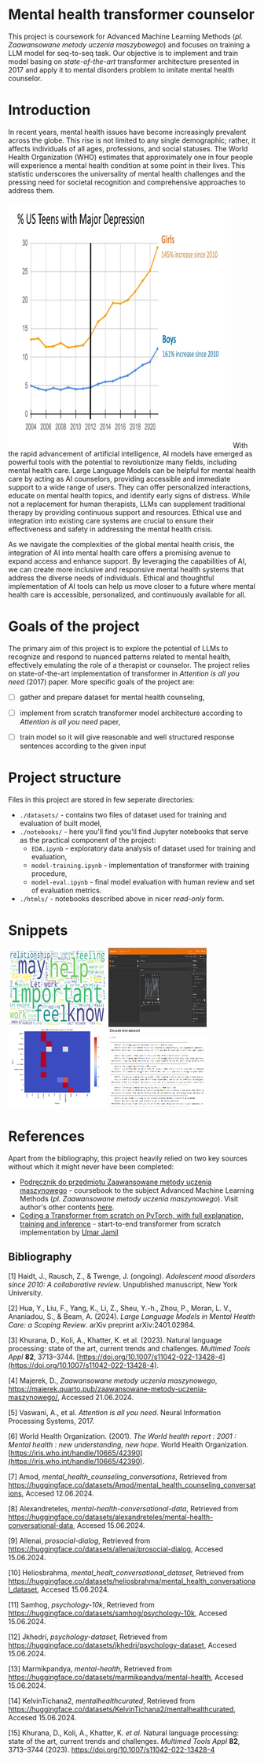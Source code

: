 # Mental health transformer counselor

This project is coursework for Advanced Machine Learning Methods (*pl. Zaawansowane metody uczenia maszybowego*) and focuses on training a LLM model for seq-to-seq task. Our objective is to implement and train model basing on *state-of-the-art* transformer architecture presented in 2017 and apply it to mental disorders problem to imitate mental health counselor.

# Introduction

In recent years, mental health issues have become increasingly prevalent across the globe. This rise is not limited to any single demographic; rather, it affects individuals of all ages, professions, and social statuses. The World Health Organization (WHO) estimates that approximately one in four people will experience a mental health condition at some point in their lives. This statistic underscores the universality of mental health challenges and the pressing need for societal recognition and comprehensive approaches to address them.


<img src="resources/readme/us_depression.png" width="90%" height="500">
With the rapid advancement of artificial intelligence, AI models have emerged as powerful tools with the potential to revolutionize many fields, including mental health care. Large Language Models can be helpful for mental health care by acting as AI counselors, providing accessible and immediate support to a wide range of users. They can offer personalized interactions, educate on mental health topics, and identify early signs of distress. While not a replacement for human therapists, LLMs can supplement traditional therapy by providing continuous support and resources. Ethical use and integration into existing care systems are crucial to ensure their effectiveness and safety in addressing the mental health crisis.

As we navigate the complexities of the global mental health crisis, the integration of AI into mental health care offers a promising avenue to expand access and enhance support. By leveraging the capabilities of AI, we can create more inclusive and responsive mental health systems that address the diverse needs of individuals. Ethical and thoughtful implementation of AI tools can help us move closer to a future where mental health care is accessible, personalized, and continuously available for all.
# Goals of the project

The primary aim of this project is to explore the potential of LLMs to recognize and respond to nuanced patterns related to mental health, effectively emulating the role of a therapist or counselor. The project relies on state-of-the-art implementation of transformer in *Attention is all you need* (2017) paper. More specific goals of the project are:

- [ ] gather and prepare dataset for mental health counseling,

- [ ] implement from scratch transformer model architecture according to *Attention is all you need* paper,

- [ ] train model so it will give reasonable and well structured response sentences according to the given input


# Project structure

Files in this project are stored in few seperate directories:

- `./datasets/` - contains two files of dataset used for training and evaluation of built model,
- `./notebooks/` - here you'll find you'll find Jupyter notebooks that serve as the practical component of the project:
	- `EDA.ipynb` - exploratory data analysis of dataset used for training and evaluation,
	- `model-training.ipynb` - implementation of transformer with training procedure,
	- `model-eval.ipynb` - final model evaluation with human review and set of evaluation metrics.
- `./htmls/` - notebooks described above in nicer *read-only* form.

# Snippets

<img src="resources/readme/snippets/wordcloud.png" width="200" height="160"></img> <img src="resources/readme/snippets/tensorboard.png"  width="200" height="160"></img> <img src="resources/readme/snippets/attention.png"  width="200" height="160"></img> <img src="resources/readme/snippets/decode_batches.png"  width="200" height="160"></img>
# References

Apart from the bibliography, this project heavily relied on two key sources without which it might never have been completed:

- [Podręcznik do przedmiotu Zaawansowane metody uczenia maszynowego](https://majerek.quarto.pub/zaawansowane-metody-uczenia-maszynowego) - coursebook to the subject Advanced Machine Learning Methods (*pl. Zaawansowane metody uczenia maszynowego*). Visit author's other contents [here](https://github.com/dax44).
- [Coding a Transformer from scratch on PyTorch, with full explanation, training and inference](https://github.com/hkproj/pytorch-transformer) - start-to-end transformer from scratch implementation by [Umar Jamil](https://github.com/hkproj)


## Bibliography
[1] Haidt, J., Rausch, Z., & Twenge, J. (ongoing). _Adolescent mood disorders since 2010: A collaborative review_. Unpublished manuscript, New York University.
    
[2] Hua, Y., Liu, F., Yang, K., Li, Z., Sheu, Y.-h., Zhou, P., Moran, L. V., Ananiadou, S., & Beam, A. (2024). _Large Language Models in Mental Health Care: a Scoping Review_. arXiv preprint arXiv:2401.02984.
    
[3] Khurana, D., Koli, A., Khatter, K. et al. (2023). Natural language processing: state of the art, current trends and challenges. _Multimed Tools Appl_ **82**, 3713–3744. [https://doi.org/10.1007/s11042-022-13428-4](https://doi.org/10.1007/s11042-022-13428-4).

[4] Majerek, D., *Zaawansowane metody uczenia maszynowego*, https://majerek.quarto.pub/zaawansowane-metody-uczenia-maszynowego/, Accessed 21.06.2024. 

[5] Vaswani, A., et al. _Attention is all you need_. Neural Information Processing Systems, 2017.
    
[6] World Health Organization. (2001). _The World health report : 2001 : Mental health : new understanding, new hope_. World Health Organization. [https://iris.who.int/handle/10665/42390](https://iris.who.int/handle/10665/42390).

[7] Amod, *mental_health_counseling_conversations*, Retrieved from https://huggingface.co/datasets/Amod/mental_health_counseling_conversations, Accesed 12.06.2024.

[8] Alexandreteles, *mental-health-conversational-data*, Retrieved from https://huggingface.co/datasets/alexandreteles/mental-health-conversational-data, Accesed 15.06.2024.

[9] Allenai, *prosocial-dialog*, Retrieved from https://huggingface.co/datasets/allenai/prosocial-dialog, Accesed 15.06.2024.

[10] Heliosbrahma, *mental_healt_conversational_dataset*, Retrieved from https://huggingface.co/datasets/heliosbrahma/mental_health_conversational_dataset, Accesed 15.06.2024.

[11] Samhog, *psychology-10k*, Retrieved from https://huggingface.co/datasets/samhog/psychology-10k, Accesed 15.06.2024.

[12] Jkhedri, *psychology-dataset*, Retrieved from https://huggingface.co/datasets/jkhedri/psychology-dataset, Accesed 15.06.2024.

[13] Marmikpandya, *mental-health*, Retrieved from https://huggingface.co/datasets/marmikpandya/mental-health, Accesed 15.06.2024.

[14] KelvinTichana2, *mentalhealthcurated*, Retrieved from https://huggingface.co/datasets/KelvinTichana2/mentalhealthcurated, Accesed 15.06.2024.

[15] Khurana, D., Koli, A., Khatter, K. _et al._ Natural language processing: state of the art, current trends and challenges. _Multimed Tools Appl_ **82**, 3713–3744 (2023). https://doi.org/10.1007/s11042-022-13428-4

